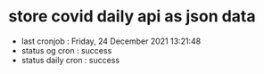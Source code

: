 # store covid daily api as json data

- last cronjob : Friday, 24 December 2021 13:21:48
- status og cron : success
- status daily cron : success
      
      
